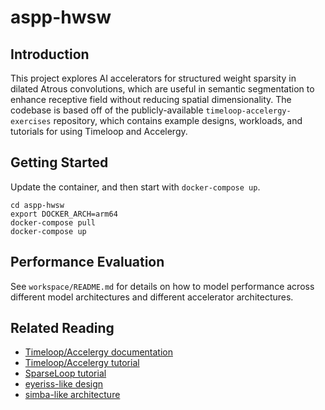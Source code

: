 # aspp-hwsw

## Introduction
This project explores AI accelerators for structured weight sparsity in dilated Atrous convolutions, which are useful in semantic segmentation to enhance receptive field without reducing spatial dimensionality. 
The codebase is based off of the publicly-available
`timeloop-accelergy-exercises` repository, which contains example designs,
workloads, and tutorials for using Timeloop and Accelergy.

## Getting Started
Update the container, and then start with `docker-compose up`. 
```
cd aspp-hwsw
export DOCKER_ARCH=arm64
docker-compose pull
docker-compose up
```

## Performance Evaluation
See `workspace/README.md` for details on how to model performance across different model architectures and different accelerator architectures.

##  Related Reading
 - [Timeloop/Accelergy documentation](https://timeloop.csail.mit.edu/v4)
 - [Timeloop/Accelergy tutorial](http://accelergy.mit.edu/tutorial.html)
 - [SparseLoop tutorial](https://accelergy.mit.edu/sparse_tutorial.html)
 - [eyeriss-like design](https://people.csail.mit.edu/emer/papers/2017.01.jssc.eyeriss_design.pdf)
 - [simba-like architecture](https://people.eecs.berkeley.edu/~ysshao/assets/papers/shao2019-micro.pdf)
